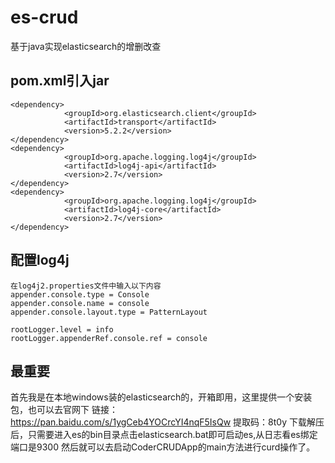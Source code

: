 # es-crud
基于java实现elasticsearch的增删改查
## pom.xml引入jar
```
<dependency>
    		<groupId>org.elasticsearch.client</groupId>
    		<artifactId>transport</artifactId>
    		<version>5.2.2</version>
</dependency>
<dependency>
    		<groupId>org.apache.logging.log4j</groupId>
    		<artifactId>log4j-api</artifactId>
    		<version>2.7</version>
</dependency>
<dependency>
    		<groupId>org.apache.logging.log4j</groupId>
    		<artifactId>log4j-core</artifactId>
    		<version>2.7</version>
</dependency>
```
## 配置log4j
```
在log4j2.properties文件中输入以下内容
appender.console.type = Console
appender.console.name = console
appender.console.layout.type = PatternLayout

rootLogger.level = info
rootLogger.appenderRef.console.ref = console
```
## 最重要
首先我是在本地windows装的elasticsearch的，开箱即用，这里提供一个安装包，也可以去官网下
链接：https://pan.baidu.com/s/1ygCeb4YOCrcYI4nqF5IsQw 
提取码：8t0y 
下载解压后，只需要进入es的bin目录点击elasticsearch.bat即可启动es,从日志看es绑定端口是9300
然后就可以去启动CoderCRUDApp的main方法进行curd操作了。
